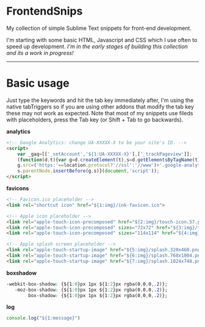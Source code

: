 FrontendSnips
=============

My collection of simple Sublime Text snippets for front-end development.

I'm starting with some basic HTML, Javascript and CSS which I use often to speed up development.
_I'm in the early stages of building this collection and its a work in progress!_

---

# Basic usage
Just type the keywords and hit the tab key immediately after, I'm using the native tabTriggers so if you are using other addons that modify the tab key these may not work as expected. Note that most of my snippets use fileds with placeholders, press the Tab key (or Shift + Tab to go backwards).

__analytics__

```html
<!-- Google Analytics: change UA-XXXXX-X to be your site's ID. -->
<script>
    var _gaq=[['_setAccount','${1:UA-XXXXX-X}'],['_trackPageview']];
    (function(d,t){var g=d.createElement(t),s=d.getElementsByTagName(t)[0];
    g.src=('https:'==location.protocol?'//ssl':'//www')+'.google-analytics.com/ga.js';
    s.parentNode.insertBefore(g,s)}(document,'script'));
</script>
```

__favicons__

```html
<!-- Favicon.ico placeholder -->
<link rel="shortcut icon" href="${1:img}/ink-favicon.ico">

<!-- Apple icon placeholder -->
<link rel="apple-touch-icon-precomposed" href="${2:img}/touch-icon.57.png">
<link rel="apple-touch-icon-precomposed" sizes="72x72" href="${3:img}/touch-icon.72.png">
<link rel="apple-touch-icon-precomposed" sizes="114x114" href="${4:img}/touch-icon.114.png">

<!-- Apple splash screen placeholder -->
<link rel="apple-touch-startup-image" href="${5:img}/splash.320x460.png" media="screen and (min-device-width: 200px) and (max-device-width: 320px) and (orientation:portrait)">
<link rel="apple-touch-startup-image" href="${6:img}/splash.768x1004.png" media="screen and (min-device-width: 481px) and (max-device-width: 1024px) and (orientation:portrait)">
<link rel="apple-touch-startup-image" href="${7:img}/splash.1024x748.png" media="screen and (min-device-width: 481px) and (max-device-width: 1024px) and (orientation:landscape)">
```

__boxshadow__

```css
-webkit-box-shadow: {${1:0}px 1px ${1:2}px rgba(0,0,0,.2)};
   -moz-box-shadow: {${1:0}px 1px ${1:2}px rgba(0,0,0,.2)};
        box-shadow: {${1:0}px 1px ${1:2}px rgba(0,0,0,.2)};
```

__log__

```javascript
console.log("${1:message}")
```

